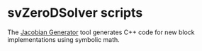 # svZeroDSolver scripts

The [Jacobian Generator](../docs/pages/jacobian.md) tool generates C++ code for new block implementations using symbolic math.